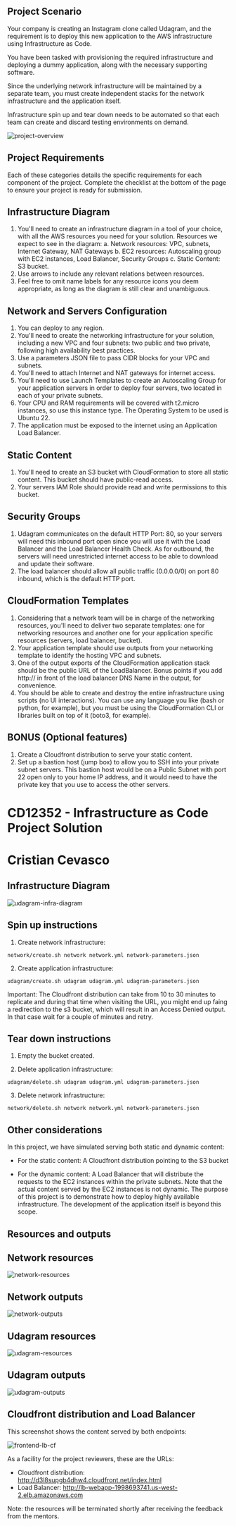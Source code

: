 ## Project Scenario

Your company is creating an Instagram clone called Udagram, and the requirement is to deploy this new application to the AWS infrastructure using Infrastructure as Code.

You have been tasked with provisioning the required infrastructure and deploying a dummy application, along with the necessary supporting software.

Since the underlying network infrastructure will be maintained by a separate team, you must create independent stacks for the network infrastructure and the application itself.

Infrastructure spin up and tear down needs to be automated so that each team can create and discard testing environments on demand.

![project-overview](images/1-infra-diagram.jpeg)

## Project Requirements
Each of these categories details the specific requirements for each component of the project. Complete the checklist at the bottom of the page to ensure your project is ready for submission.

## Infrastructure Diagram

1. You'll need to create an infrastructure diagram in a tool of your choice, with all the AWS resources you need for your solution. Resources we expect to see in the diagram:
    a. Network resources: VPC, subnets, Internet Gateway, NAT Gateways
    b. EC2 resources: Autoscaling group with EC2 instances, Load Balancer, Security Groups
    c. Static Content: S3 bucket.
2. Use arrows to include any relevant relations between resources.
3. Feel free to omit name labels for any resource icons you deem appropriate, as long as the diagram is still clear and unambiguous.

## Network and Servers Configuration

1. You can deploy to any region.
2. You'll need to create the networking infrastructure for your solution, including a new VPC and four subnets: two public and two private, following high availability best practices.
3. Use a parameters JSON file to pass CIDR blocks for your VPC and subnets.
4. You'll need to attach Internet and NAT gateways for internet access.
5. You'll need to use Launch Templates to create an Autoscaling Group for your application servers in order to deploy four servers, two located in each of your private subnets.
6. Your CPU and RAM requirements will be covered with t2.micro instances, so use this instance type. The Operating System to be used is Ubuntu 22.
7. The application must be exposed to the internet using an Application Load Balancer.

## Static Content

1. You'll need to create an S3 bucket with CloudFormation to store all static content. This bucket should have public-read access.
2. Your servers IAM Role should provide read and write permissions to this bucket.

## Security Groups

1. Udagram communicates on the default HTTP Port: 80, so your servers will need this inbound port open since you will use it with the Load Balancer and the Load Balancer Health Check. As for outbound, the servers will need unrestricted internet access to be able to download and update their software.
2. The load balancer should allow all public traffic (0.0.0.0/0) on port 80 inbound, which is the default HTTP port.

## CloudFormation Templates

1. Considering that a network team will be in charge of the networking resources, you'll need to deliver two separate templates: one for networking resources and another one for your application specific resources (servers, load balancer, bucket).
2. Your application template should use outputs from your networking template to identify the hosting VPC and subnets.
3. One of the output exports of the CloudFormation application stack should be the public URL of the LoadBalancer. Bonus points if you add http:// in front of the load balancer DNS Name in the output, for convenience.
4. You should be able to create and destroy the entire infrastructure using scripts (no UI interactions). You can use any language you like (bash or python, for example), but you must be using the CloudFormation CLI or libraries built on top of it (boto3, for example).

## BONUS (Optional features)

1. Create a Cloudfront distribution to serve your static content.
2. Set up a bastion host (jump box) to allow you to SSH into your private subnet servers. This bastion host would be on a Public Subnet with port 22 open only to your home IP address, and it would need to have the private key that you use to access the other servers.

# CD12352 - Infrastructure as Code Project Solution
# Cristian Cevasco

## Infrastructure Diagram

![udagram-infra-diagram](images/2-udagram-infra-diagram.png)

## Spin up instructions

1. Create network infrastructure:

`network/create.sh network network.yml network-parameters.json`

2. Create application infrastructure:

`udagram/create.sh udagram udagram.yml udagram-parameters.json`

Important: The Cloudfront distribution can take from 10 to 30 minutes to replicate and during that time
when visiting the URL, you might end up faing a redirection to the s3 bucket, which will result
in an Access Denied output. In that case wait for a couple of minutes and retry.

## Tear down instructions

1. Empty the bucket created.

2. Delete application infrastructure:

`udagram/delete.sh udagram udagram.yml udagram-parameters.json`

3. Delete network infrastructure:

`network/delete.sh network network.yml network-parameters.json`

## Other considerations

In this project, we have simulated serving both static and dynamic content:

- For the static content: A Cloudfront distribution pointing to the S3 bucket

- For the dynamic content: A Load Balancer that will distribute the requests to the EC2 instances
within the private subnets. Note that the actual content served by the EC2 instances is not dynamic. 
The purpose of this project is to demonstrate how to deploy highly available infrastructure. The development of the application itself is beyond this scope.

## Resources and outputs

## Network resources

![network-resources](images/3-network-resources.png)

## Network outputs

![network-outputs](images/4-network-outputs.png)

## Udagram resources

![udagram-resources](images/5-udagram-resources.png)

## Udagram outputs

![udagram-outputs](images/6-udagram-outputs.png)

## Cloudfront distribution and Load Balancer

This screenshot shows the content served by both endpoints:

![frontend-lb-cf](images/7-frontend-lb-cf.png)

As a facility for the project reviewers, these are the URLs:

- Cloudfront distribution: http://d3l8supgb4dhw4.cloudfront.net/index.html
- Load Balancer: http://lb-webapp-1998693741.us-west-2.elb.amazonaws.com

Note: the resources will be terminated shortly after receiving the feedback from the mentors.

